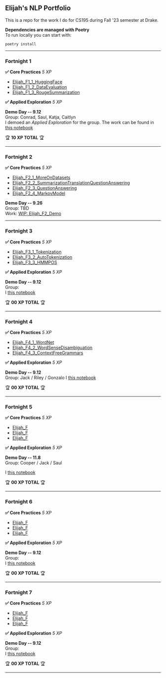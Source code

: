 Elijah's NLP Portfolio
----------------------
This is a repo for the work I do for CS195 during Fall '23 semester at Drake.

**Dependencies are managed with Poetry**    
To run locally you can start with:

`poetry install` 
***
### Fortnight 1

**✅ Core Practices** *5 XP*
- [Elijah_F1_1_HuggingFace](Elijah_F1_1_HuggingFace.ipynb)
- [Elijah_F1_2_DataEvaluation](Elijah_F1_2_DataEvaluation.ipynb)
- [Elijah_F1_3_RougeSummarization](Elijah_F1_3_RougeSummarization.ipynb)  

**✅ Applied Exploration** *5 XP*

**Demo Day -- 9.12**  
Group: Conrad, Saul, Katja, Caitlyn  
I demoed an *Applied Exploration* for the group. The work can be found in [this notebook](Elijah_F1_Demo.ipynb)

🏆 **10 XP TOTAL** 🏆

***
### Fortnight 2

**✅ Core Practices** *5 XP*
 - [Elijah_F2_1_MoreOnDatasets](Elijah_F2_1_MoreOnDatasets.ipynb) 
 - [Elijah_F2_2_SummarizationTranslationQuestionAnswering](Elijah_F2_2_SummarizationTranslationQuestionAnswering.ipynb)
 - [Elijah_F2_3_QuestionAnswering](Elijah_F2_3_QuestionAnswering.ipynb)
 - [Elijah_F2_4_MarkovModel](Elijah_F2_4_MarkovModel.ipynb)

**Demo Day -- 9.26**   
Group: TBD   
Work: [WIP: Elijah_F2_Demo](Elijah_F2_Demo.ipynb)
***
 
### Fortnight 3

**✅ Core Practices** *5 XP*
- [Elijah_F3_1_Tokenization](Elijah_F3_1_Tokenization.ipynb)
- [Elijah_F3_2_AutoTokenization](Elijah_F3_2_AutoTokenization.ipynb)
- [Elijah_F3_3_HMMPOS](Elijah_F3_3_HMMPOS.ipynb)  

**✅ Applied Exploration** *5 XP*

**Demo Day -- 9.12**  
Group:   
I  [this notebook](Elijah_F1_Demo.ipynb)

🏆 **00 XP TOTAL** 🏆

***

### Fortnight 4

**✅ Core Practices** *5 XP*
- [Elijah_F4_1_WordNet](Elijah_F4_1_WordNet.ipynb)
- [Elijah_F4_2_WordSenseDisambiguation](Elijah_F4_2_WordSenseDisambiguation.ipynb)
- [Elijah_F4_3_ContextFreeGrammars](Elijah_F4_3_ContextFreeGrammars.ipynb)  

**✅ Applied Exploration** *5 XP*

**Demo Day -- 9.12**  
Group: Jack / Riley / Gonzalo
I  [this notebook](Elijah_F1_Demo.ipynb)

🏆 **00 XP TOTAL** 🏆

***
### Fortnight 5

**✅ Core Practices** *5 XP*
- [Elijah_F](Elijah_F.ipynb)
- [Elijah_F](Elijah_F.ipynb)
- [Elijah_F](Elijah_F.ipynb)  

**✅ Applied Exploration** *5 XP*

**Demo Day -- 11.8**  
Group: Cooper / Jack / Saul

I  [this notebook](Elijah_F1_Demo.ipynb)

🏆 **00 XP TOTAL** 🏆

***
### Fortnight 6

**✅ Core Practices** *5 XP*
- [Elijah_F](Elijah_F.ipynb)
- [Elijah_F](Elijah_F.ipynb)
- [Elijah_F](Elijah_F.ipynb)  

**✅ Applied Exploration** *5 XP*

**Demo Day -- 9.12**  
Group:   
I  [this notebook](Elijah_F1_Demo.ipynb)

🏆 **00 XP TOTAL** 🏆

***
### Fortnight 7

**✅ Core Practices** *5 XP*
- [Elijah_F](Elijah_F.ipynb)
- [Elijah_F](Elijah_F.ipynb)
- [Elijah_F](Elijah_F.ipynb)  

**✅ Applied Exploration** *5 XP*

**Demo Day -- 9.12**  
Group:   
I  [this notebook](Elijah_F1_Demo.ipynb)

🏆 **00 XP TOTAL** 🏆

***
